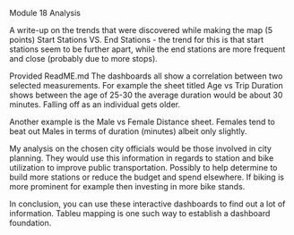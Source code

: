 Module 18 Analysis

<!-- Map (25 points)
Markers for all bike stations (5 points)
Station markers indicate popularity by color, size, shape, or some other means (5 points)
Ability to change marker data based on month and year (5 points)
Sections are marked by zip code (5 points) -->

A write-up on the trends that were discovered while making the map (5 points)
    Start Stations VS. End Stations - the trend for this is that start stations seem to be further apart, while the end stations are more frequent and close (probably due to more stops).

<!-- Analysis (25 points)
Analysis is written in a markdown file or included in the Tableau Public workbook (5 points) 
Analysis describes the dashboards and any interesting data discoveries contained within them (5 points)
Analysis on the chosen city official requested map detailing any noticeable trends (5 points)
The written analysis references specific visualizations and interactive features (5 points)
The document is written in a manner that a non-technical reader could understand (5 points) -->

Provided ReadME.md
The dashboards all show a correlation between two selected measurements. For example the sheet titled Age vs Trip Duration shows between the age of 25-30 the average duration would be about 30 minutes. 
Falling off as an individual gets older. 

Another example is the Male vs Female Distance sheet. Females tend to beat out Males in terms of duration (minutes) albeit only slightly.

My analysis on the chosen city officials would be those involved in city planning. They would use this information in regards to station and bike utilization to improve public transportation. Possibly to help determine to build more stations or reduce the budget and spend elsewhere. If biking is more prominent for example then investing in more bike stands.

In conclusion, you can use these interactive dashboards to find out a lot of information. Tableu mapping is one such way to establish a dashboard foundation.